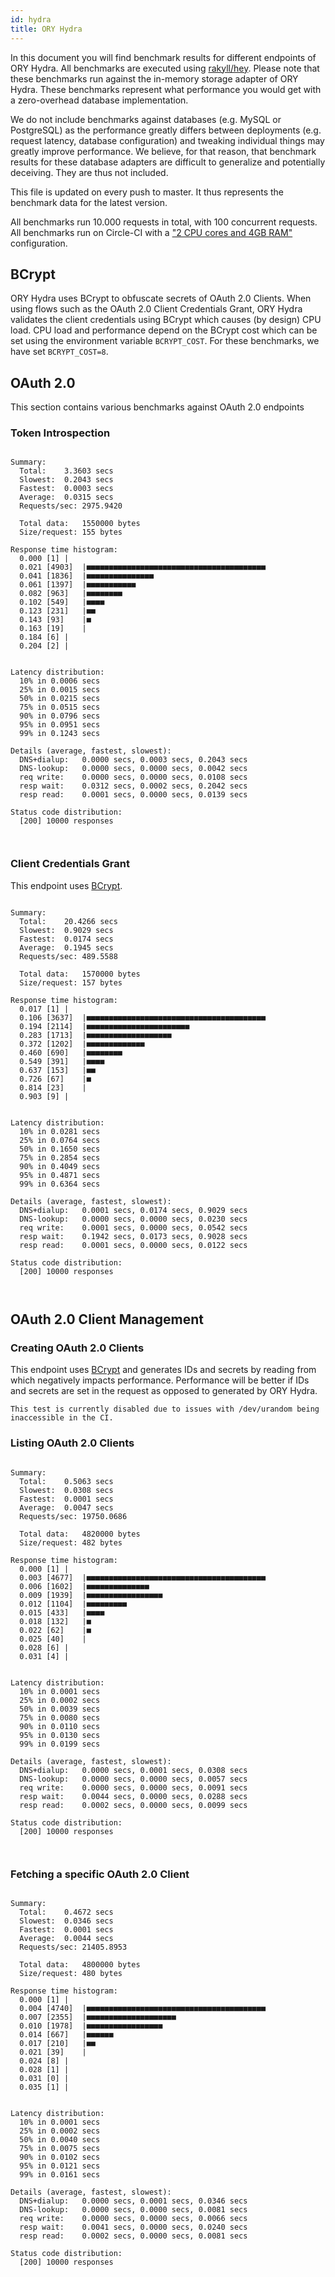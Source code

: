 ```yaml
---
id: hydra
title: ORY Hydra
---
```


In this document you will find benchmark results for different endpoints of ORY Hydra. All benchmarks are executed
using [rakyll/hey](https://github.com/rakyll/hey). Please note that these benchmarks run against the in-memory storage
adapter of ORY Hydra. These benchmarks represent what performance you would get with a zero-overhead database implementation.

We do not include benchmarks against databases (e.g. MySQL or PostgreSQL) as the performance greatly differs between
deployments (e.g. request latency, database configuration) and tweaking individual things may greatly improve performance.
We believe, for that reason, that benchmark results for these database adapters are difficult to generalize and potentially
deceiving. They are thus not included.

This file is updated on every push to master. It thus represents the benchmark data for the latest version.

All benchmarks run 10.000 requests in total, with 100 concurrent requests. All benchmarks run on Circle-CI with a
["2 CPU cores and 4GB RAM"](https://support.circleci.com/hc/en-us/articles/360000489307-Why-do-my-tests-take-longer-to-run-on-CircleCI-than-locally-)
configuration.

## BCrypt

ORY Hydra uses BCrypt to obfuscate secrets of OAuth 2.0 Clients. When using flows such as the OAuth 2.0 Client Credentials
Grant, ORY Hydra validates the client credentials using BCrypt which causes (by design) CPU load. CPU load and performance
depend on the BCrypt cost which can be set using the environment variable `BCRYPT_COST`. For these benchmarks,
we have set `BCRYPT_COST=8`.

## OAuth 2.0

This section contains various benchmarks against OAuth 2.0 endpoints

### Token Introspection

```

Summary:
  Total:	3.3603 secs
  Slowest:	0.2043 secs
  Fastest:	0.0003 secs
  Average:	0.0315 secs
  Requests/sec:	2975.9420
  
  Total data:	1550000 bytes
  Size/request:	155 bytes

Response time histogram:
  0.000 [1]	|
  0.021 [4903]	|■■■■■■■■■■■■■■■■■■■■■■■■■■■■■■■■■■■■■■■■
  0.041 [1836]	|■■■■■■■■■■■■■■■
  0.061 [1397]	|■■■■■■■■■■■
  0.082 [963]	|■■■■■■■■
  0.102 [549]	|■■■■
  0.123 [231]	|■■
  0.143 [93]	|■
  0.163 [19]	|
  0.184 [6]	|
  0.204 [2]	|


Latency distribution:
  10% in 0.0006 secs
  25% in 0.0015 secs
  50% in 0.0215 secs
  75% in 0.0515 secs
  90% in 0.0796 secs
  95% in 0.0951 secs
  99% in 0.1243 secs

Details (average, fastest, slowest):
  DNS+dialup:	0.0000 secs, 0.0003 secs, 0.2043 secs
  DNS-lookup:	0.0000 secs, 0.0000 secs, 0.0042 secs
  req write:	0.0000 secs, 0.0000 secs, 0.0108 secs
  resp wait:	0.0312 secs, 0.0002 secs, 0.2042 secs
  resp read:	0.0001 secs, 0.0000 secs, 0.0139 secs

Status code distribution:
  [200]	10000 responses



```

### Client Credentials Grant

This endpoint uses [BCrypt](#bcrypt).

```

Summary:
  Total:	20.4266 secs
  Slowest:	0.9029 secs
  Fastest:	0.0174 secs
  Average:	0.1945 secs
  Requests/sec:	489.5588
  
  Total data:	1570000 bytes
  Size/request:	157 bytes

Response time histogram:
  0.017 [1]	|
  0.106 [3637]	|■■■■■■■■■■■■■■■■■■■■■■■■■■■■■■■■■■■■■■■■
  0.194 [2114]	|■■■■■■■■■■■■■■■■■■■■■■■
  0.283 [1713]	|■■■■■■■■■■■■■■■■■■■
  0.372 [1202]	|■■■■■■■■■■■■■
  0.460 [690]	|■■■■■■■■
  0.549 [391]	|■■■■
  0.637 [153]	|■■
  0.726 [67]	|■
  0.814 [23]	|
  0.903 [9]	|


Latency distribution:
  10% in 0.0281 secs
  25% in 0.0764 secs
  50% in 0.1650 secs
  75% in 0.2854 secs
  90% in 0.4049 secs
  95% in 0.4871 secs
  99% in 0.6364 secs

Details (average, fastest, slowest):
  DNS+dialup:	0.0001 secs, 0.0174 secs, 0.9029 secs
  DNS-lookup:	0.0000 secs, 0.0000 secs, 0.0230 secs
  req write:	0.0001 secs, 0.0000 secs, 0.0542 secs
  resp wait:	0.1942 secs, 0.0173 secs, 0.9028 secs
  resp read:	0.0001 secs, 0.0000 secs, 0.0122 secs

Status code distribution:
  [200]	10000 responses



```

## OAuth 2.0 Client Management

### Creating OAuth 2.0 Clients

This endpoint uses [BCrypt](#bcrypt) and generates IDs and secrets by reading from  which negatively impacts
performance. Performance will be better if IDs and secrets are set in the request as opposed to generated by ORY Hydra.

```
This test is currently disabled due to issues with /dev/urandom being inaccessible in the CI.
```

### Listing OAuth 2.0 Clients

```

Summary:
  Total:	0.5063 secs
  Slowest:	0.0308 secs
  Fastest:	0.0001 secs
  Average:	0.0047 secs
  Requests/sec:	19750.0686
  
  Total data:	4820000 bytes
  Size/request:	482 bytes

Response time histogram:
  0.000 [1]	|
  0.003 [4677]	|■■■■■■■■■■■■■■■■■■■■■■■■■■■■■■■■■■■■■■■■
  0.006 [1602]	|■■■■■■■■■■■■■■
  0.009 [1939]	|■■■■■■■■■■■■■■■■■
  0.012 [1104]	|■■■■■■■■■
  0.015 [433]	|■■■■
  0.018 [132]	|■
  0.022 [62]	|■
  0.025 [40]	|
  0.028 [6]	|
  0.031 [4]	|


Latency distribution:
  10% in 0.0001 secs
  25% in 0.0002 secs
  50% in 0.0039 secs
  75% in 0.0080 secs
  90% in 0.0110 secs
  95% in 0.0130 secs
  99% in 0.0199 secs

Details (average, fastest, slowest):
  DNS+dialup:	0.0000 secs, 0.0001 secs, 0.0308 secs
  DNS-lookup:	0.0000 secs, 0.0000 secs, 0.0057 secs
  req write:	0.0000 secs, 0.0000 secs, 0.0091 secs
  resp wait:	0.0044 secs, 0.0000 secs, 0.0288 secs
  resp read:	0.0002 secs, 0.0000 secs, 0.0099 secs

Status code distribution:
  [200]	10000 responses



```

### Fetching a specific OAuth 2.0 Client

```

Summary:
  Total:	0.4672 secs
  Slowest:	0.0346 secs
  Fastest:	0.0001 secs
  Average:	0.0044 secs
  Requests/sec:	21405.8953
  
  Total data:	4800000 bytes
  Size/request:	480 bytes

Response time histogram:
  0.000 [1]	|
  0.004 [4740]	|■■■■■■■■■■■■■■■■■■■■■■■■■■■■■■■■■■■■■■■■
  0.007 [2355]	|■■■■■■■■■■■■■■■■■■■■
  0.010 [1978]	|■■■■■■■■■■■■■■■■■
  0.014 [667]	|■■■■■■
  0.017 [210]	|■■
  0.021 [39]	|
  0.024 [8]	|
  0.028 [1]	|
  0.031 [0]	|
  0.035 [1]	|


Latency distribution:
  10% in 0.0001 secs
  25% in 0.0002 secs
  50% in 0.0040 secs
  75% in 0.0075 secs
  90% in 0.0102 secs
  95% in 0.0121 secs
  99% in 0.0161 secs

Details (average, fastest, slowest):
  DNS+dialup:	0.0000 secs, 0.0001 secs, 0.0346 secs
  DNS-lookup:	0.0000 secs, 0.0000 secs, 0.0081 secs
  req write:	0.0000 secs, 0.0000 secs, 0.0066 secs
  resp wait:	0.0041 secs, 0.0000 secs, 0.0240 secs
  resp read:	0.0002 secs, 0.0000 secs, 0.0081 secs

Status code distribution:
  [200]	10000 responses



```

